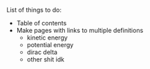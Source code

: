 List of things to do:

- Table of contents
- Make pages with links to multiple definitions
	- kinetic energy
	- potential energy
	- dirac delta
	- other shit idk
